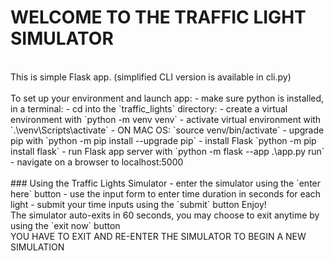 # WELCOME TO THE TRAFFIC LIGHT SIMULATOR  
</br>
This is simple Flask app.  
(simplified CLI version is available in cli.py)  
</br>
</br>
To set up your environment and launch app:  
- make sure python is installed, in a terminal:  
- cd into the `traffic_lights` directory:  
- create a virtual environment with `python -m venv venv`  
- activate virtual environment with `.\venv\Scripts\activate`  
- ON MAC OS: `source venv/bin/activate`  
- upgrade pip with `python -m pip install --upgrade pip`  
- install Flask `python -m pip install flask`  
- run Flask app server with `python -m flask --app .\app.py run`  
- navigate on a browser to localhost:5000  
</br>
</br>
### Using the Traffic Lights Simulator  
- enter the simulator using the `enter here` button  
- use the input form to enter time duration in seconds for each light  
- submit your time inputs using the `submit` button  
Enjoy!  
</br>
The simulator auto-exits in 60 seconds, you may choose to exit anytime by using the `exit now` button  
</br>
YOU HAVE TO EXIT AND RE-ENTER THE SIMULATOR TO BEGIN A NEW SIMULATION
